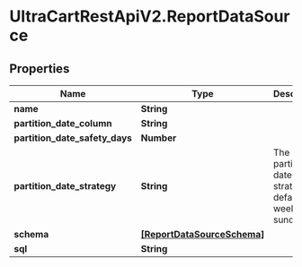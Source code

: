 # UltraCartRestApiV2.ReportDataSource

## Properties

Name | Type | Description | Notes
------------ | ------------- | ------------- | -------------
**name** | **String** |  | [optional] 
**partition_date_column** | **String** |  | [optional] 
**partition_date_safety_days** | **Number** |  | [optional] 
**partition_date_strategy** | **String** | The partition date strategy, defaults to weekly sunday | [optional] 
**schema** | [**[ReportDataSourceSchema]**](ReportDataSourceSchema.md) |  | [optional] 
**sql** | **String** |  | [optional] 


